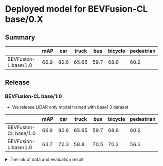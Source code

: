 # Deployed model for BEVFusion-CL base/0.X
## Summary

|                       | mAP  | car  | truck | bus  | bicycle | pedestrian |
| --------------------- | ---- | ---- | ----- | ---- | ------- | ---------- |
| BEVFusion-L base/1.0 | 66.9 |  80.6 | 65.65 | 59.7 | 68.8    | 60.2       |

## Release
### BEVFusion-CL base/1.0

- We release LiDAR only model trained with base1.0 dataset

|                       | mAP  | car  | truck | bus  | bicycle | pedestrian |
| --------------------- | ---- | ---- | ----- | ---- | ------- | ---------- |
| BEVFusion-CL base/1.0 | 66.9 |  80.6 | 65.65 | 59.7 | 68.8    | 60.2       |
| BEVFusion-L base/1.0  | 63.7 |  72.3 | 58.8  | 70.5 | 70.2    | 56.3       |

<details>
<summary> The link of data and evaluation result </summary>

- model
  - Training dataset: DB JPNTAXI v1.0 + DB JPNTAXI v2.0 + DB JPNTAXI v3.0 + DB GSM8 v1.0 + DB J6 v1.0 (total frames: 34,137)
  - [Config file path](https://github.com/tier4/AWML/blob/05302ecc9e832f3c988019f5d30fdfc105455027/projects/BEVFusion/configs/t4dataset/bevfusion_camera_lidar_voxel_second_secfpn_1xb1_t4xx1.py)
  - Training results [model-zoo]
    - [logs.zip](https://download.autoware-ml-model-zoo.tier4.jp/autoware-ml/models/bevfusion/bevfusion-cl/t4base/v1.0/logs.zip)
    - [checkpoint_best.pth](https://download.autoware-ml-model-zoo.tier4.jp/autoware-ml/models/bevfusion/bevfusion-cl/t4base/v1.0/best_NuScenes_metric_T4Metric_mAP_epoch_38.pth)
    - [checkpoint_latest.pth](https://download.autoware-ml-model-zoo.tier4.jp/autoware-ml/models/bevfusion/bevfusion-cl/t4base/v1.0/epoch_40.pth)
    - [config.py](https://download.autoware-ml-model-zoo.tier4.jp/autoware-ml/models/bevfusion/bevfusion-cl/t4base/v1.0/bevfusion_camera_lidar_voxel_second_secfpn_l4_2xb4_base_1.0.py)
  - train time: NVIDIA A100 80GB * 2 * 40 epochs = 4.5 days
  - Evaluation result with test-dataset: DB JPNTAXI v1.0 + DB JPNTAXI v2.0 + DB JPNTAXI v3.0 + DB GSM8 v1.0 + DB J6 v1.0 (total frames: 1,394):

| class_name | mAP  | AP@0.5m | AP@1.0m | AP@2.0m | AP@4.0m |
| ---- | ---- | ---- | ---- | ---- | ---- |
| car        | 80.6 | 69.4    | 80.9    | 85.0    | 87.1    |
| truck      | 65.5 | 42.6    | 64.6    | 74.8    | 79.8    |
| bus        | 59.7 | 30.8    | 58.1    | 72.3    | 77.4    |
| bicycle    | 68.8 | 65.8    | 69.5    | 69.8    | 70.2    |
| pedestrian | 60.2 | 51.2    | 58.3    | 63.6    | 67.8    |

</details>